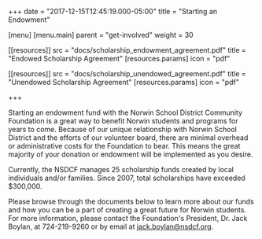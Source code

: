 +++
date = "2017-12-15T12:45:19.000-05:00"
title = "Starting an Endowment"

[menu]
  [menu.main]
    parent = "get-involved"
    weight = 30

[[resources]]
  src = "docs/scholarship_endowment_agreement.pdf"
  title = "Endowed Scholarship Agreement"
  [resources.params]
    icon = "pdf"
    
[[resources]]
  src = "docs/scholarship_unendowed_agreement.pdf"
  title = "Unendowed Scholarship Agreement"
  [resources.params]
    icon = "pdf"

+++

Starting an endowment fund with the Norwin School District Community Foundation is a great way to benefit Norwin students and programs for years to come. Because of our unique relationship with Norwin School District and the efforts of our volunteer board, there are minimal overhead or administrative costs for the Foundation to bear. This means the great majority of your donation or endowment will be implemented as you desire.

Currently, the NSDCF manages 25 scholarship funds created by local individuals and/or families. Since 2007, total scholarships have exceeded $300,000.

Please browse through the documents below to learn more about our funds and how you can be a part of creating a great future for Norwin students. For more information, please contact the Foundation's President, Dr. Jack Boylan, at 724-219-9260 or by email at [jack.boylan@nsdcf.org](mailto:jack.boylan@nsdcf.org).
